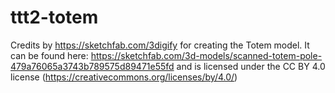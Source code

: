 # ttt2-totem

Credits by https://sketchfab.com/3digify for creating the Totem model. It can be found here: https://sketchfab.com/3d-models/scanned-totem-pole-479a76065a3743b789575d89471e55fd and is licensed under the CC BY 4.0 license (https://creativecommons.org/licenses/by/4.0/)
